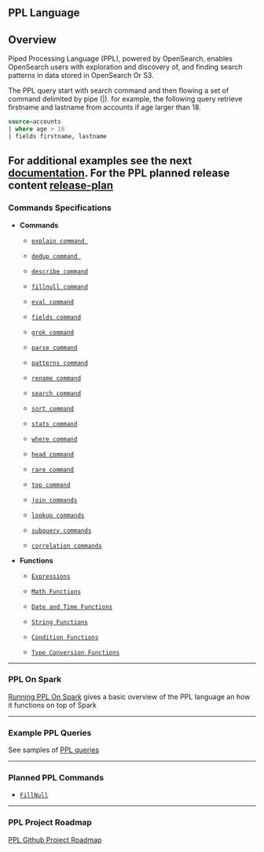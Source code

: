 
## PPL Language

## Overview

Piped Processing Language (PPL), powered by OpenSearch, enables OpenSearch users with exploration and discovery of, and finding search patterns in data stored in OpenSearch Or S3.

The PPL query start with search command and then flowing a set of command delimited by pipe (|).
for example, the following query retrieve firstname and lastname from accounts if age larger than 18.

```sql
source=accounts
| where age > 18
| fields firstname, lastname
```

For additional examples see the next [documentation](PPL-Example-Commands.md). 
For the PPL planned release content [release-plan](planning/release-plan.md)
---
### Commands Specifications


* **Commands**

    - [`explain command `](PPL-Example-Commands.md/#explain)
  
    - [`dedup command `](commands/ppl-dedup-command.md)

    - [`describe command`](PPL-Example-Commands.md/#describe)
  
    - [`fillnull command`](ppl-fillnull-command.md)

    - [`eval command`](commands/ppl-eval-command.md)

    - [`fields command`](commands/ppl-fields-command.md)

    - [`grok command`](commands/ppl-grok-command.md)

    - [`parse command`](commands/ppl-parse-command.md)

    - [`patterns command`](commands/ppl-patterns-command.md)

    - [`rename command`](commands/ppl-rename-command.md)

    - [`search command`](commands/ppl-search-command.md)

    - [`sort command`](commands/ppl-sort-command.md)

    - [`stats command`](commands/ppl-stats-command.md)

    - [`where command`](commands/ppl-where-command.md)

    - [`head command`](commands/ppl-head-command.md)

    - [`rare command`](commands/ppl-rare-command.md)

    - [`top command`](commands/ppl-top-command.md)

    - [`join commands`](commands/ppl-join-command.md)
  
    - [`lookup commands`](commands/ppl-lookup-command.md)
  
    - [`subquery commands`](commands/ppl-subquery-command.md)
  
    - [`correlation commands`](commands/ppl-correlation-command.md)


* **Functions**

    - [`Expressions`](functions/ppl-expressions.md)

    - [`Math Functions`](functions/ppl-math.md)

    - [`Date and Time Functions`](functions/ppl-datetime.md) 

    - [`String Functions`](functions/ppl-string.md)

    - [`Condition Functions`](functions/ppl-condition.md)

    - [`Type Conversion Functions`](functions/ppl-conversion.md)


---
### PPL On Spark

[Running PPL On Spark](PPL-on-Spark.md) gives a basic overview of the PPL language an how it functions on top of Spark


---
### Example PPL Queries
See samples of [PPL queries](PPL-Example-Commands.md) 

---
### Planned PPL Commands

 - [`FillNull`](planning/ppl-fillnull-command.md)

---
### PPL Project Roadmap
[PPL Github Project Roadmap](https://github.com/orgs/opensearch-project/projects/214)